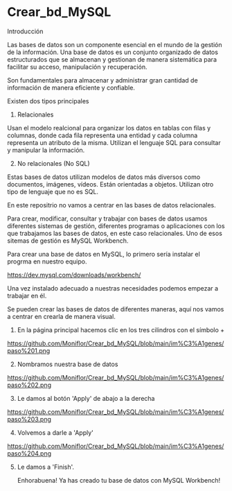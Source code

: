 # Crear_bd_MySQL

Introducción

Las bases de datos son un componente esencial en el mundo de la gestión de la información. Una base de datos es un conjunto organizado de datos estructurados que se almacenan y gestionan de manera sistemática para facilitar su acceso, manipulación y recuperación.

Son fundamentales para almacenar y administrar gran cantidad de información de manera eficiente y confiable.

Existen dos tipos principales

1. Relacionales

Usan el modelo realcional para organizar los datos en tablas con filas y columnas, donde cada fila representa una entidad y cada columna representa un atributo de la misma. Utilizan el lenguaje SQL para consultar y manipular la información.

2. No relacionales (No SQL)

Estas bases de datos utilizan modelos de datos más diversos como documentos, imágenes, vídeos. Están orientadas a objetos. Utilizan otro tipo de lenguaje que no es SQL.

En este repositrio no vamos a centrar en las bases de datos relacionales.

Para crear, modificar, consultar y trabajar con bases de datos usamos diferentes sistemas de gestión, diferentes programas o aplicaciones con los que trabajamos las bases de datos, en este caso relacionales. Uno de esos sitemas de gestión es MySQL Workbench.

Para crear una base de datos en MySQL, lo primero sería instalar el progrma en nuestro equipo.

https://dev.mysql.com/downloads/workbench/

Una vez instalado adecuado a nuestras necesidades podemos empezar a trabajar en él.

Se pueden crear las bases de datos de diferentes maneras, aquí nos vamos a centrar en crearla de manera visual.

1. En la página principal hacemos clic en los tres cilindros con el símbolo +

https://github.com/Moniflor/Crear_bd_MySQL/blob/main/im%C3%A1genes/paso%201.png

2. Nombramos nuestra base de datos

https://github.com/Moniflor/Crear_bd_MySQL/blob/main/im%C3%A1genes/paso%202.png

3. Le damos al botón 'Apply' de abajo a la derecha

https://github.com/Moniflor/Crear_bd_MySQL/blob/main/im%C3%A1genes/paso%203.png

4. Volvemos a darle a 'Apply'

https://github.com/Moniflor/Crear_bd_MySQL/blob/main/im%C3%A1genes/paso%204.png

5. Le damos a 'Finish'.


    Enhorabuena! Ya has creado tu base de datos con MySQL Workbench!
